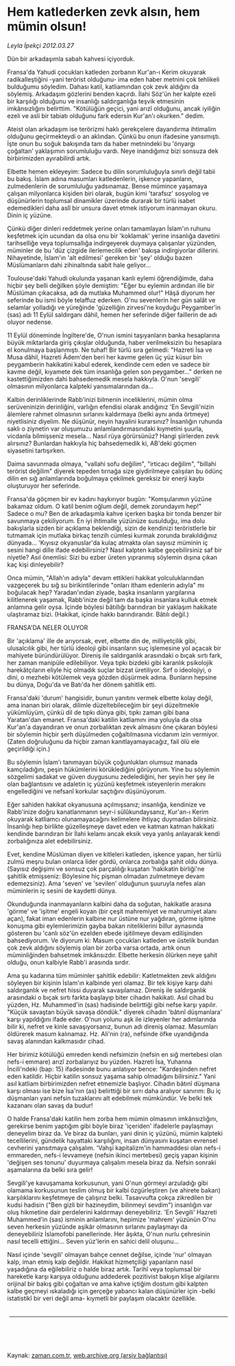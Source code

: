 # Hem katlederken zevk  alsın, hem mümin olsun!

*Leyla İpekçi 2012.03.27*

<td class="columnist-detail">
<p>Dün bir arkadaşımla sabah kahvesi içiyorduk.</p>
<p>
<div id="haberMetinDiv">
<p>Fransa'da Yahudi çocukları katleden zorbanın Kur'an-ı Kerim okuyarak radikalleştiğini -yani terörist olduğunu- ima eden haber metnini çok tehlikeli bulduğumu söyledim. Dahası katil, katliamından çok zevk aldığını da söylemiş. Arkadaşım gözlerini benden kaçırdı. İlahi Söz'ün her kalpte ezeli bir karşılığı olduğunu ve insanlığı saldırganlığa teşvik etmesinin imkânsızlığını belirttim. "Kötülüğün geçici, yani arızî olduğunu, ancak iyiliğin ezeli ve asli bir tabiatı olduğunu fark edersin Kur'an'ı okurken." dedim.
<p>Ateist olan arkadaşım ise terörizmi haklı gerekçelere dayandırma ihtimalim olduğunu geçirmekteydi o an aklından. Çünkü bu onun ifadesine yansımıştı. İşte onun bu soğuk bakışında tam da haber metnindeki bu 'önyargı çoğaltan' yaklaşımın sorumluluğu vardı. Neye inandığımız bizi sonsuza dek birbirimizden ayırabilirdi artık.
<p>Elbette hemen ekleyeyim: Sadece bu dilin sorumluluğuyla sınırlı değil tabii bu bakış. İslam adına masumları katledenlerin, işkence yapanların, zulmedenlerin de sorumluluğu yadsınamaz. Bense mümince yaşamaya çalışan milyonlarca kişiden biri olarak, bugün kimi 'tarafsız' sosyolog ve düşünürlerin toplumsal dinamikler üzerinde durarak bir türlü isabet edemedikleri daha aslî bir unsura davet etmek istiyorum inanmayan okuru. Dinin iç yüzüne.
<p>Çünkü diğer dinleri reddetmek yerine onları tamamlayan İslam'ın ruhunu keşfetmek için ucundan da olsa onu bir 'koklamak' yerine insanlığa davetini tarihselliğe veya toplumsallığa indirgeyerek duymaya çalışanlar yüzünden, müminler de bu 'düz çizgide ilerlemecilik eden' bakışa indirgiyorlar dillerini. Nihayetinde, İslam'ın 'alt edilmesi' gereken bir 'şey' olduğu bazen Müslümanların dahi zihinaltında sabit hale geliyor...
<p>Toulouse'daki Yahudi okulunda yaşanan kanlı eylemi öğrendiğimde, daha hiçbir şey belli değilken şöyle demiştim: "Eğer bu eylemin ardından ille bir Müslüman çıkacaksa, adı da mutlaka Muhammed olur!" Hâşâ diyorum her seferinde bu ismi böyle telaffuz ederken. O'nu sevenlerin her gün salât ve selamlar yolladığı ve yüreğinde 'güzelliğin zirvesi'ne koyduğu Peygamber'in (sas) adı 11 Eylül saldırganı dâhil, hemen her seferinde diğer faillerin de adı oluyor nedense.
<p>11 Eylül döneminde İngiltere'de, O'nun ismini taşıyanların banka hesaplarına büyük miktarlarda giriş çıkışlar olduğunda, haber verilmeksizin bu hesaplara el konulmaya başlanmıştı. Ne tuhaf! Bir türlü sıra gelmedi: "Hazreti İsa ve Musa dâhil, Hazreti Âdem'den beri her kavme gelen üç yüz küsur bin peygamberin hakikatini kabul ederek, kendinde cem eden ve sadece bir kavme değil, kıyamete dek tüm insanlığa gelen son peygamber..." derken ne kastettiğimizden dahi bahsedemedik mesela hakkıyla. O'nun 'sevgili' olmasının milyonlarca kalpteki yansımalarından da...
<p>Kalbin derinliklerinde Rabb'inizi bilmenin inceliklerini, mümin olma serüveninizin derinliğini, varlığın efendisi olarak andığınız 'En Sevgili'nizin âlemlere rahmet olmasının sırlarını kaldırmaya (belki aynı anda örtmeye) niyetlisiniz diyelim. Ne düşünür, neyin hayalini kurarsınız? İnsanlığın ruhunda saklı o ziynetin var oluşumuzu anlamlandırmasındaki kıymetini şuurla, vicdanla bilmişseniz mesela... Nasıl rüya görürsünüz? Hangi şiirlerden zevk alırsınız? Bunlardan hakkıyla hiç bahsedemedik ki, AB'deki göçmen siyasetini tartışırken.
<p>Daima savunmada olmaya, "vallahi sofu değilim", "irticacı değilim", "billahi terörist değilim" diyerek tepeden tırnağa size giydirilmeye çalışılan bu ödünç dilin en sığ anlamlarında boğulmaya çekilmek gereksiz bir enerji kaybı oluşturuyor her seferinde.
<p>Fransa'da göçmen bir ev kadını haykırıyor bugün: "Komşularımın yüzüne bakamaz oldum. O katil benim oğlum değil, demek zorundayım hep!" Sadece o mu? Ben de arkadaşımla kahve içerken başka bir tonda benzer bir savunmaya çekiliyorum. En iyi ihtimalle yüzünüze susulduğu, ima dolu bakışlarla sizden bir açıklama beklendiği, sizin de kendinizi teröristlerle bir tutmamak için mutlaka birkaç tenzih cümlesi kurmak zorunda bırakıldığınız dünyada... 'Kıyısız okyanuslar'da kulaç atmakta olan sayısız müminin iç sesini hangi dille ifade edebilirsiniz? Nasıl kalpten kalbe geçebilirsiniz saf bir niyetle? Asıl önemlisi: Sizi bu ezber üreten yıpranmış söylemin dışına çıkan kaç kişi dinleyebilir?
<p>Onca mümin, "Allah'ın adıyla" devam ettikleri hakikat yolculuklarından vazgeçerek bu sığ su birikintilerinde "onları itham edenlerin adıyla" mı boğulacak hep? Yaradan'ından ziyade, başka insanların yargılarına kilitlenerek yaşamak, Rabb'inize değil tam da başka insanlara kulluk etmek anlamına gelir oysa. İçinde böylesi bâtıllığı barındıran bir yaklaşım hakikate ulaştıramaz bizi. (Hakikat, içinde hakkı barındırandır. Bâtılı değil.)
<p>FRANSA'DA NELER OLUYOR
<p>Bir 'açıklama' ille de arıyorsak, evet, elbette din de, milliyetçilik gibi, ulusalcılık gibi, her türlü ideoloji gibi insanların suç işlemesine yol açacak bir mahiyete büründürülüyor. Direniş ile saldırganlık arasındaki o bıçak sırtı fark, her zaman manipüle edilebiliyor. Veya tıpkı bizdeki gibi karanlık psikolojik harekâtçıların eliyle hiç olmadık suçlar bizzat üretiliyor. Sırf o ideolojiyi, o dini, o mezhebi kötülemek veya gözden düşürmek adına. Bunların hepsine bu dünya, Doğu'da ve Batı'da her dönem şahitlik etti.
<p>Fransa'daki 'durum' hangisidir, bunun yanıtını vermek elbette kolay değil, ama inanan biri olarak, dilimle düzeltebileceğim bir şeyi düzeltmekle yükümlüyüm, çünkü dil de tıpkı dünya gibi, tıpkı zaman gibi bana Yaratan'dan emanet. Fransa'daki katilin katliamını ima yoluyla da olsa Kur'an'a dayandıran ve onun zorbalıktan zevk almasını öne çıkaran böylesi bir söylemin hiçbir şerh düşülmeden çoğaltılmasına vicdanım izin vermiyor. (Zaten doğruluğunu da hiçbir zaman kanıtlayamayacağız, fail ölü ele geçirildiği için.)
<p>Bu söylemin İslam'ı tanımayan büyük çoğunlukları olumsuz manada kamçıladığını, peşin hükümlerini körüklediğini görüyorum. Yine bu söylemin sözgelimi sadakat ve güven duygusunu zedelediğini, her şeyin her şey ile olan bağlantısını ve adaletin iç yüzünü keşfetmek isteyenlerin merakını engellediğini ve nefsanî korkular saçtığını düşünüyorum.
<p>Eğer sahiden hakikat okyanusuna açılmışsanız; insanlığa, kendinize ve Rabb'inize doğru kanatlanmanın seyr-i sülûkundaysanız, Kur'an-ı Kerim okuyarak katliamcı olunamayacağını kelimelere ihtiyaç duymadan bilirsiniz. İnsanlığı hep birlikte güzelleşmeye davet eden ve katman katman hakikati kendinde barındıran bir İlahi kelamı ancak eksik veya yanlış anlayarak kendi zorbalığınıza alet edebilirsiniz.
<p>Evet, kendine Müslüman diyen ve kitleleri katleden, işkence yapan, her türlü zulmü meşru bulan onlarca lider gördü, onlarca zorbalığa şahit oldu dünya. (Sayısız değişimi ve sonsuz çok parçalılığı kuşatan 'hakikatin birliği'ne şahitlik etmişseniz: Böylesine hiç pişman olmadan zulmetmeye devam edemezsiniz). Ama 'seven' ve 'sevilen' olduğunun şuuruyla nefes alan müminlerin iç sesini de kaydetti dünya.
<p>Okunduğunda inanmayanların kalbini daha da soğutan, hakikatle arasına 'görme' ve 'işitme' engeli koyan (bir çeşit mahremiyet ve mahrumiyet alanı açan), fakat iman edenlerin kalbine nur üstüne nur yağdıran, görme işitme konuşma gibi eylemlerimizin gayba bakan niteliklerini billur aynasında gösteren bu 'canlı söz'ün ezelden ebede işitilmeye devam edilişinden bahsediyorum. Ve diyorum ki: Masum çocukları katleden ve üstelik bundan çok zevk aldığını söylemiş olan bir zorba varsa ortada, artık onun müminliğinden bahsetmek imkânsızdır. Elbette herkesin ölürken neye şahit olduğu, onun kalbiyle Rabb'i arasında sırdır.
<p>Ama şu kadarına tüm müminler şahitlik edebilir: Katletmekten zevk aldığını söyleyen bir kişinin İslam'ın kalbinde yeri olamaz. Bir tek kişiye karşı dahi saldırganlık ve nefret hissi duyarak savaşılamaz. Direniş ile saldırganlık arasındaki o bıçak sırtı farkta başlayıp biter cihadın hakikati. Asıl cihad bu yüzden, Hz. Muhammed'in (sas) hadisinde belirttiği gibi nefse karşı yapılır. "Küçük savaştan büyük savaşa döndük." diyerek cihadın 'bâtınî düşmanlara' karşı yapıldığını ifade eder. O'nun yolunu aşk ile izleyenler her adımlarında bilir ki, nefret ve kinle savaşıyorsanız, bunun adı direniş olamaz. Masumları öldürerek masum kalınamaz. Hz. Ali'nin (ra), nefsinde öfke uyandığında savaş alanından kalkmasıdır cihad.
<p>Her birimiz kötülüğü emreden kendi nefsimizin (nefsin en sığ mertebesi olan nefs-i emmare) arızî zorbalarıyız bu yüzden. Hazreti İsa, Yuhanna İncili'ndeki (bap: 15) ifadesinde bunu anlatıyor bence: "Kardeşinden nefret eden katildir. Hiçbir katilin sonsuz yaşama sahip olmadığını bilirsiniz." Yani asıl katliam birbirimizden nefret etmemizle başlıyor. Cihadın bâtınî düşmana karşı olması ise bize İsa'nın (as) belirttiği bir sırrı daha aralıyor sanırım: Bu iç düşmanları yani nefsin tuzaklarını alt edebilmek mümkündür. Ve belki tek kazananı olan savaş da budur!
<p>O halde Fransa'daki katilin hem zorba hem mümin olmasının imkânsızlığını, gerekirse benim yaptığım gibi böyle biraz 'içeriden' ifadelerle paylaşmayı deneyelim biraz da. Ve biraz da bunları, yani dinin iç yüzünü, mümin kalpteki tecellilerini, gündelik hayattaki karşılığını, insan dünyasını kuşatan evrensel cevherini yansıtmaya çalışalım. 'Vahşi kapitalizm'in hammaddesi olan nefs-i emmareden, nefs-i levvameye (nefsin ikinci mertebesi) geçiş yapan kişinin 'değişen ses tonunu' duyurmaya çalışalım mesela biraz da. Nefsin sonraki aşamalarına da belki sıra gelir!
<p>Sevgili'ye kavuşamama korkusunun, yani O'nun görmeyi arzuladığı gibi olamama korkusunun teslim olmuş bir kalbi özgürleştiren (ve ahirete bakan) karşılıklarını keşfetmeye de çalışırız belki. Tasavvufta çokça zikredilen bir kudsi hadisin ("Ben gizli bir hazineydim, bilinmeyi sevdim") insanlığın var oluş hikmetine dair perdelerini kaldırmayı deneyebiliriz. 'En Sevgili' Hazreti Muhammed'in (sas) isminin anlamlarını, hepimize 'mahrem' yüzünün O'nu seven herkesin yüzünde aşikâr olmasının sırlarını paylaşmayı da deneyebiliriz İslamofobi panellerinde. Her âşıkta, O'nun nurlu çehresinin nasıl tecelli ettiğini... Seven yüz'lerin en sahici delil oluşunu...
<p>Nasıl içinde 'sevgili' olmayan bahçe cennet değilse, içinde 'nur' olmayan kalp, iman etmiş kalp değildir. Hakikat hizmetçiliği yapanların nasıl yaşadığına da eğilebiliriz o halde biraz artık. Tarihî veya toplumsal bir hareketle karşı karşıya olduğunu addederek pozitivist bakışın klişe algılarını orijinal bir bakış gibi çoğaltan ve ama kahve içtiğim dostum gibi kalpten kalbe geçmeyi ıskaladığı için gerçeğe yabancı kalan düşünürler için -belki istatistikî bir veri değil ama- kıymetli bir paylaşım olacaktır özellikle.</p></p></p></p></p></p></p></p></p></p></p></p></p></p></p></p></p></p></p></p></p></p></div>
</p>

<div class="latest-news-main" style="font-size:11pt;width:510px;padding:5px;">
<hr color="#333333" size="1"/>

</div>

<p><br>
		 </br></p></td>

Kaynak: [zaman.com.tr](http://zaman.com.tr/yazar.do?yazino=1264500), [web.archive.org (arşiv bağlantısı)](http://web.archive.org/web/20120618040701/http://www.zaman.com.tr:80/yazar.do?yazino=1264500)
